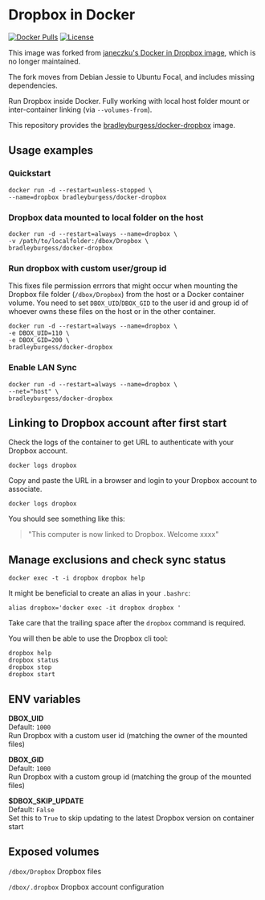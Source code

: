 # Dropbox in Docker

[![Docker
Pulls](https://img.shields.io/docker/pulls/bradleyburgess/docker-dropbox.svg?maxAge=2592000)][hub]
[![License](https://img.shields.io/github/license/janeczku/docker-alpine-kubernetes.svg?maxAge=2592000)]()

[hub]: https://hub.docker.com/r/bradleyburgess/docker-dropbox/

This image was forked from [janeczku's Docker in Dropbox
image](https://github.com/janeczku/docker-dropbox), which is no longer
maintained.

The fork moves from Debian Jessie to Ubuntu Focal, and includes missing
dependencies.

Run Dropbox inside Docker. Fully working with local host folder mount or
inter-container linking (via `--volumes-from`).

This repository provides the
[bradleyburgess/docker-dropbox](https://registry.hub.docker.com/u/bradleyburgess/docker-dropbox/)
image.

## Usage examples

### Quickstart

    docker run -d --restart=unless-stopped \
    --name=dropbox bradleyburgess/docker-dropbox

### Dropbox data mounted to local folder on the host

    docker run -d --restart=always --name=dropbox \
    -v /path/to/localfolder:/dbox/Dropbox \
    bradleyburgess/docker-dropbox

### Run dropbox with custom user/group id

This fixes file permission errrors that might occur when mounting the Dropbox
file folder (`/dbox/Dropbox`) from the host or a Docker container volume. You
need to set `DBOX_UID`/`DBOX_GID` to the user id and group id of whoever owns
these files on the host or in the other container.

    docker run -d --restart=always --name=dropbox \
    -e DBOX_UID=110 \
    -e DBOX_GID=200 \
    bradleyburgess/docker-dropbox

### Enable LAN Sync

    docker run -d --restart=always --name=dropbox \
    --net="host" \
    bradleyburgess/docker-dropbox

## Linking to Dropbox account after first start

Check the logs of the container to get URL to authenticate with your Dropbox
account.

    docker logs dropbox

Copy and paste the URL in a browser and login to your Dropbox account to
associate.

    docker logs dropbox

You should see something like this:

> "This computer is now linked to Dropbox. Welcome xxxx"

## Manage exclusions and check sync status

    docker exec -t -i dropbox dropbox help

It might be beneficial to create an alias in your `.bashrc`:

    alias dropbox='docker exec -it dropbox dropbox '

Take care that the trailing space after the `dropbox` command is required.

You will then be able to use the Dropbox cli tool:

    dropbox help
    dropbox status
    dropbox stop
    dropbox start

## ENV variables

**DBOX_UID**  
Default: `1000`  
Run Dropbox with a custom user id (matching the owner of the mounted files)

**DBOX_GID**  
Default: `1000`  
Run Dropbox with a custom group id (matching the group of the mounted files)

**$DBOX_SKIP_UPDATE**  
Default: `False`  
Set this to `True` to skip updating to the latest Dropbox version on container start

## Exposed volumes

`/dbox/Dropbox`
Dropbox files

`/dbox/.dropbox`
Dropbox account configuration
